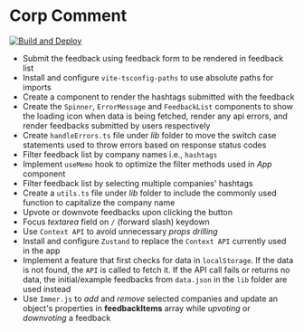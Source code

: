 # Corp Comment

[![Build and Deploy](https://github.com/anmolshah80/corp-comment/actions/workflows/deploy_production.yml/badge.svg)](https://github.com/anmolshah80/corp-comment/actions/workflows/deploy_production.yml)

- Submit the feedback using feedback form to be rendered in feedback list
- Install and configure `vite-tsconfig-paths` to use absolute paths for imports
- Create a component to render the hashtags submitted with the feedback
- Create the `Spinner`, `ErrorMessage` and `FeedbackList` components to show the loading icon when data is being fetched, render any api errors, and render feedbacks submitted by users respectively
- Create `handleErrors.ts` file under _lib_ folder to move the switch case statements used to throw errors based on response status codes
- Filter feedback list by company names i.e., `hashtags`
- Implement `useMemo` hook to optimize the filter methods used in _App_ component
- Filter feedback list by selecting multiple companies' hashtags
- Create a `utils.ts` file under _lib_ folder to include the commonly used function to capitalize the company name
- Upvote or downvote feedbacks upon clicking the button
- Focus _textarea_ field on `/` (forward slash) keydown
- Use `Context API` to avoid unnecessary _props drilling_
- Install and configure `Zustand` to replace the `Context API` currently used in the app
- Implement a feature that first checks for data in `localStorage`. If the data is not found, the `API` is called to fetch it. If the API call fails or returns no data, the initial/example feedbacks from `data.json` in the `lib` folder are used instead
- Use `Immer.js` to _add_ and _remove_ selected companies and update an object's properties in **feedbackItems** array while _upvoting_ or _downvoting_ a feedback
